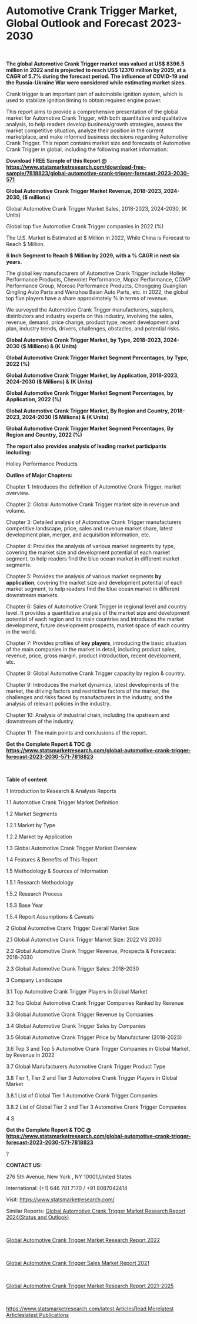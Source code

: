 <h1>Automotive Crank Trigger Market, Global Outlook and Forecast 2023-2030</h1><br/><p><strong>The global Automotive Crank Trigger market was valued at US$ 8396.5 million in 2022 and is projected to reach US$ 12370 million by 2029, at a <strong>CAGR</strong> of 5.7% during the forecast period. The influence of COVID-19 and the Russia-Ukraine War were considered while estimating market sizes.</strong></p>
 
 
 
 <p>Crank trigger is an important part of automobile ignition system, which is used to stabilize ignition timing to obtain required engine power.</p>
 
 
 
 <p>This report aims to provide a comprehensive presentation of the global market for Automotive Crank Trigger, with both quantitative and qualitative analysis, to help readers develop business/growth strategies, assess the market competitive situation, analyze their position in the current marketplace, and make informed business decisions regarding Automotive Crank Trigger. This report contains market size and forecasts of Automotive Crank Trigger in global, including the following market information:</p>
 
 
 
 <p><strong>Download FREE Sample of this Report @ <a href="https://www.statsmarketresearch.com/download-free-sample/7818823/global-automotive-crank-trigger-forecast-2023-2030-571">https://www.statsmarketresearch.com/download-free-sample/7818823/global-automotive-crank-trigger-forecast-2023-2030-571</a></strong></p>
 
 
 
 <p><strong>Global Automotive Crank Trigger Market Revenue, 2018-2023, 2024-2030, ($ millions)</strong></p>
 
 
 
 <p>Global Automotive Crank Trigger Market Sales, 2018-2023, 2024-2030, (K Units)</p>
 
 
 
 <p>Global top five Automotive Crank Trigger companies in 2022 (%)</p>
 
 
 
 <p>The U.S. Market is Estimated at $ Million in 2022, While China is Forecast to Reach $ Million.</p>
 
 
 
 <p><strong>6 Inch Segment to Reach $ Million by 2029, with a % <strong>CAGR</strong> in next six years.</strong></p>
 
 
 
 <p>The global key manufacturers of Automotive Crank Trigger include Holley Performance Products, Chevrolet Performance, Mopar Performance, COMP Performance Group, Moroso Performance Products, Chongqing Guanglian Qingling Auto Parts and Wenzhou Baian Auto Parts, etc. in 2022, the global top five players have a share approximately % in terms of revenue.</p>
 
 
 
 <p>We surveyed the Automotive Crank Trigger manufacturers, suppliers, distributors and industry experts on this industry, involving the sales, revenue, demand, price change, product type, recent development and plan, industry trends, drivers, challenges, obstacles, and potential risks.</p>
 
 
 
 <p><strong>Global Automotive Crank Trigger Market, by Type, 2018-2023, 2024-2030 ($ Millions) & (K Units)</strong></p>
 
 
 
 <p><strong>Global Automotive Crank Trigger Market Segment Percentages, by Type, 2022 (%)</strong></p>
 
 
 
 <p><strong>Global Automotive Crank Trigger Market, <strong>by Application</strong>, 2018-2023, 2024-2030 ($ Millions) & (K Units)</strong></p>
 
 
 
 <p><strong>Global Automotive Crank Trigger Market Segment Percentages, <strong>by Application</strong>, 2022 (%)</strong></p>
 
 
 
 <p><strong>Global Automotive Crank Trigger Market, By Region and Country, 2018-2023, 2024-2030 ($ Millions) & (K Units)</strong></p>
 
 
 
 <p><strong>Global Automotive Crank Trigger Market Segment Percentages, By Region and Country, 2022 (%)</strong></p>
 
 
 
 <p><strong>The report also provides analysis of leading market participants including:</strong></p>
 
 
 
 <p>Holley Performance Products</p>
 
 
 
 <p><strong>Outline of Major Chapters:</strong></p>
 
 
 
 <p>Chapter 1: Introduces the definition of Automotive Crank Trigger, market overview.</p>
 
 
 
 <p>Chapter 2: Global Automotive Crank Trigger market size in revenue and volume.</p>
 
 
 
 <p>Chapter 3: Detailed analysis of Automotive Crank Trigger manufacturers competitive landscape, price, sales and revenue market share, latest development plan, merger, and acquisition information, etc.</p>
 
 
 
 <p>Chapter 4: Provides the analysis of various market segments by type, covering the market size and development potential of each market segment, to help readers find the blue ocean market in different market segments.</p>
 
 
 
 <p>Chapter 5: Provides the analysis of various market segments <strong>by application</strong>, covering the market size and development potential of each market segment, to help readers find the blue ocean market in different downstream markets.</p>
 
 
 
 <p>Chapter 6: Sales of Automotive Crank Trigger in regional level and country level. It provides a quantitative analysis of the market size and development potential of each region and its main countries and introduces the market development, future development prospects, market space of each country in the world.</p>
 
 
 
 <p>Chapter 7: Provides profiles of <strong>key players</strong>, introducing the basic situation of the main companies in the market in detail, including product sales, revenue, price, gross margin, product introduction, recent development, etc.</p>
 
 
 
 <p>Chapter 8: Global Automotive Crank Trigger capacity by region & country.</p>
 
 
 
 <p>Chapter 9: Introduces the market dynamics, latest developments of the market, the driving factors and restrictive factors of the market, the challenges and risks faced by manufacturers in the industry, and the analysis of relevant policies in the industry.</p>
 
 
 
 <p>Chapter 10: Analysis of industrial chain, including the upstream and downstream of the industry.</p>
 
 
 
 <p>Chapter 11: The main points and conclusions of the report.</p>
 
 
 
 <div><b>Get the Complete Report & TOC @ <a href="https://www.statsmarketresearch.com/global-automotive-crank-trigger-forecast-2023-2030-571-7818823">https://www.statsmarketresearch.com/global-automotive-crank-trigger-forecast-2023-2030-571-7818823</a></b></div>
 
 
 
 <p><br />
 
 <b>Table of content</b></p>
 
 
 
 <p>1 Introduction to Research & Analysis Reports<br />
 
 1.1 Automotive Crank Trigger Market Definition<br />
 
 1.2 Market Segments<br />
 
 1.2.1 Market by Type<br />
 
 1.2.2 Market by Application<br />
 
 1.3 Global Automotive Crank Trigger Market Overview<br />
 
 1.4 Features & Benefits of This Report<br />
 
 1.5 Methodology & Sources of Information<br />
 
 1.5.1 Research Methodology<br />
 
 1.5.2 Research Process<br />
 
 1.5.3 Base Year<br />
 
 1.5.4 Report Assumptions & Caveats<br />
 
 2 Global Automotive Crank Trigger Overall Market Size<br />
 
 2.1 Global Automotive Crank Trigger Market Size: 2022 VS 2030<br />
 
 2.2 Global Automotive Crank Trigger Revenue, Prospects & Forecasts: 2018-2030<br />
 
 2.3 Global Automotive Crank Trigger Sales: 2018-2030<br />
 
 3 Company Landscape<br />
 
 3.1 Top Automotive Crank Trigger Players in Global Market<br />
 
 3.2 Top Global Automotive Crank Trigger Companies Ranked by Revenue<br />
 
 3.3 Global Automotive Crank Trigger Revenue by Companies<br />
 
 3.4 Global Automotive Crank Trigger Sales by Companies<br />
 
 3.5 Global Automotive Crank Trigger Price by Manufacturer (2018-2023)<br />
 
 3.6 Top 3 and Top 5 Automotive Crank Trigger Companies in Global Market, by Revenue in 2022<br />
 
 3.7 Global Manufacturers Automotive Crank Trigger Product Type<br />
 
 3.8 Tier 1, Tier 2 and Tier 3 Automotive Crank Trigger Players in Global Market<br />
 
 3.8.1 List of Global Tier 1 Automotive Crank Trigger Companies<br />
 
 3.8.2 List of Global Tier 2 and Tier 3 Automotive Crank Trigger Companies<br />
 
 4 S</p>
 
 
 
 <div><b>Get the Complete Report & TOC @ <a href="https://www.statsmarketresearch.com/global-automotive-crank-trigger-forecast-2023-2030-571-7818823">https://www.statsmarketresearch.com/global-automotive-crank-trigger-forecast-2023-2030-571-7818823</a></b></div>
 
 
 
 <p>? </p>
 
 
 
 <p><b>CONTACT US:</b><br />
 
 276 5th Avenue, New York , NY 10001,United States<br />
 
 International: (+1) 646 781 7170 / +91 8087042414<br />
 
 Visit: <a href="https://www.statsmarketresearch.com/">https://www.statsmarketresearch.com/</a><br />
 
 Similar Reports: <a href="https://www.statsmarketresearch.com/global-automotive-crank-trigger-forecast-2023-2030-571-7818823">Global Automotive Crank Trigger Market Research Report 2024(Status and Outlook)</a><br />
 
 <br />
 
 <a href="https://www.statsmarketresearch.com/global-automotive-crank-trigger-forecast-2023-2030-571-7818823">Global Automotive Crank Trigger Market Research Report 2022</a><br />
 
 <br />
 
 <a href="https://www.statsmarketresearch.com/global-automotive-crank-trigger-forecast-2023-2030-571-7818823">Global Automotive Crank Trigger Sales Market Report 2021</a><br />
 
 <br />
 
 <a href="https://www.statsmarketresearch.com/global-automotive-crank-trigger-forecast-2023-2030-571-7818823">Global Automotive Crank Trigger Market Research Report 2021-2025</a><br />
 
 <br />
 
 <a href="https://gyeongbokgung.com">https://www.statsmarketresearch.com/</a><a href="https://hallyeomaritime.com">latest Articles</a><a href="https://jingwansa.com">Read More</a><a href="https://nguoiviet.jp/">latest Articles</a><a href="https://www.intelmarketresearch.com/">latest Publications</a></p>